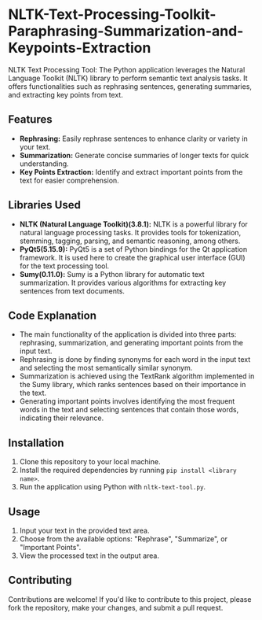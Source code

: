 # NLTK-Text-Processing-Toolkit-Paraphrasing-Summarization-and-Keypoints-Extraction
NLTK Text Processing Tool: The Python application leverages the Natural Language Toolkit (NLTK) library to perform semantic text analysis tasks. It offers functionalities such as rephrasing sentences, generating summaries, and extracting key points from text.

## Features
- **Rephrasing:** Easily rephrase sentences to enhance clarity or variety in your text.
- **Summarization:** Generate concise summaries of longer texts for quick understanding.
- **Key Points Extraction:** Identify and extract important points from the text for easier comprehension.
  
## Libraries Used
- **NLTK (Natural Language Toolkit)(3.8.1):** NLTK is a powerful library for natural language processing tasks. It provides tools for tokenization, stemming, tagging, parsing, and semantic reasoning, among others.
- **PyQt5(5.15.9):** PyQt5 is a set of Python bindings for the Qt application framework. It is used here to create the graphical user interface (GUI) for the text processing tool.
- **Sumy(0.11.0):** Sumy is a Python library for automatic text summarization. It provides various algorithms for extracting key sentences from text documents.

## Code Explanation
- The main functionality of the application is divided into three parts: rephrasing, summarization, and generating important points from the input text.
- Rephrasing is done by finding synonyms for each word in the input text and selecting the most semantically similar synonym.
- Summarization is achieved using the TextRank algorithm implemented in the Sumy library, which ranks sentences based on their importance in the text.
- Generating important points involves identifying the most frequent words in the text and selecting sentences that contain those words, indicating their relevance.

## Installation
1. Clone this repository to your local machine.
2. Install the required dependencies by running `pip install <library name>`.
3. Run the application using Python with `nltk-text-tool.py`.

## Usage
1. Input your text in the provided text area.
2. Choose from the available options: "Rephrase", "Summarize", or "Important Points".
3. View the processed text in the output area.

## Contributing
Contributions are welcome! If you'd like to contribute to this project, please fork the repository, make your changes, and submit a pull request.
